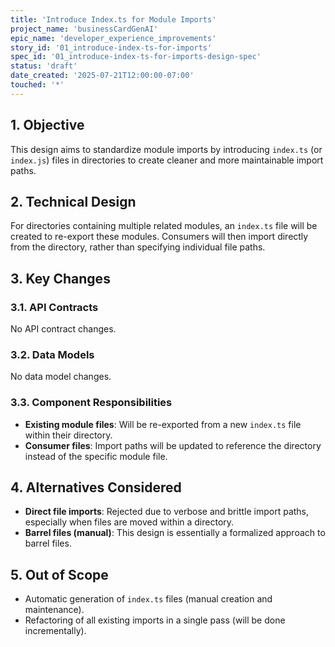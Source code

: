 ```yaml
---
title: 'Introduce Index.ts for Module Imports'
project_name: 'businessCardGenAI'
epic_name: 'developer_experience_improvements'
story_id: '01_introduce-index-ts-for-imports'
spec_id: '01_introduce-index-ts-for-imports-design-spec'
status: 'draft'
date_created: '2025-07-21T12:00:00-07:00'
touched: '*'
---
```


## 1. Objective

This design aims to standardize module imports by introducing `index.ts` (or `index.js`) files in directories to create cleaner and more maintainable import paths.

## 2. Technical Design

For directories containing multiple related modules, an `index.ts` file will be created to re-export these modules. Consumers will then import directly from the directory, rather than specifying individual file paths.

## 3. Key Changes

### 3.1. API Contracts

No API contract changes.

### 3.2. Data Models

No data model changes.

### 3.3. Component Responsibilities

- **Existing module files**: Will be re-exported from a new `index.ts` file within their directory.
- **Consumer files**: Import paths will be updated to reference the directory instead of the specific module file.

## 4. Alternatives Considered

- **Direct file imports**: Rejected due to verbose and brittle import paths, especially when files are moved within a directory.
- **Barrel files (manual)**: This design is essentially a formalized approach to barrel files.

## 5. Out of Scope

- Automatic generation of `index.ts` files (manual creation and maintenance).
- Refactoring of all existing imports in a single pass (will be done incrementally).
